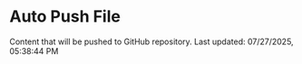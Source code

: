 # Auto Push File

Content that will be pushed to GitHub repository.
Last updated: 07/27/2025, 05:38:44 PM